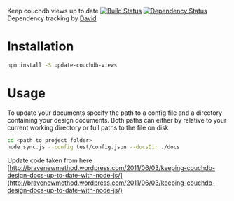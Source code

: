 Keep couchdb views up to date
[![Build Status](https://travis-ci.org/nisaacson/update-couchdb-views.png)](https://travis-ci.org/nisaacson/update-couchdb-views)
[![Dependency Status](https://david-dm.org/nisaacson/update-couchdb-views/status.png)](https://david-dm.org/nisaacson/docparse-scraper-server)
Dependency tracking by [David](http://david-dm.org/)


# Installation
```bash
npm install -S update-couchdb-views
```


# Usage
To update your documents specify the path to a config file and a directory containing your design documents. Both paths can either by relative to your current working directory or full paths to the file on disk
```bash
cd <path to project folder>
node sync.js --config test/config.json --docsDir ./docs
```

Update code taken from here
[http://bravenewmethod.wordpress.com/2011/06/03/keeping-couchdb-design-docs-up-to-date-with-node-js/](http://bravenewmethod.wordpress.com/2011/06/03/keeping-couchdb-design-docs-up-to-date-with-node-js/)
